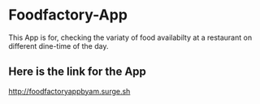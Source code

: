 # Foodfactory-App

This App is for, checking the variaty of food availabilty at a restaurant on different dine-time of the day.

## Here is the link for the App


http://foodfactoryappbyam.surge.sh
